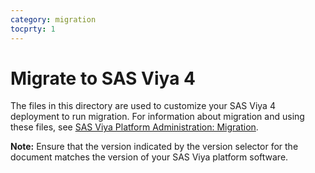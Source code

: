 ```yaml
---
category: migration
tocprty: 1
---
```


# Migrate to SAS Viya 4

The files in this directory are used to customize your SAS Viya 4 deployment to
run migration. For information about migration and using these files, see [SAS Viya Platform Administration: Migration](https://documentation.sas.com/?cdcId=sasadmincdc&cdcVersion=default&docsetId=calmigration&docsetTarget=titlepage.htm).

**Note:** Ensure that the version indicated by the version selector for the
document matches the version of your SAS Viya platform software.

